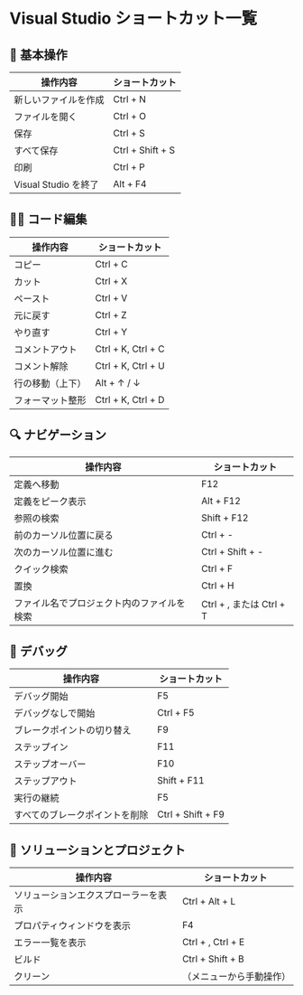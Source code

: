 # Visual Studio ショートカット一覧

## 🧭 基本操作

| 操作内容             | ショートカット   |
| -------------------- | ---------------- |
| 新しいファイルを作成 | Ctrl + N         |
| ファイルを開く       | Ctrl + O         |
| 保存                 | Ctrl + S         |
| すべて保存           | Ctrl + Shift + S |
| 印刷                 | Ctrl + P         |
| Visual Studio を終了 | Alt + F4         |

## 🧑‍💻 コード編集

| 操作内容         | ショートカット     |
| ---------------- | ------------------ |
| コピー           | Ctrl + C           |
| カット           | Ctrl + X           |
| ペースト         | Ctrl + V           |
| 元に戻す         | Ctrl + Z           |
| やり直す         | Ctrl + Y           |
| コメントアウト   | Ctrl + K, Ctrl + C |
| コメント解除     | Ctrl + K, Ctrl + U |
| 行の移動（上下） | Alt + ↑ / ↓        |
| フォーマット整形 | Ctrl + K, Ctrl + D |

## 🔍 ナビゲーション

| 操作内容                                   | ショートカット           |
| ------------------------------------------ | ------------------------ |
| 定義へ移動                                 | F12                      |
| 定義をピーク表示                           | Alt + F12                |
| 参照の検索                                 | Shift + F12              |
| 前のカーソル位置に戻る                     | Ctrl + -                 |
| 次のカーソル位置に進む                     | Ctrl + Shift + -         |
| クイック検索                               | Ctrl + F                 |
| 置換                                       | Ctrl + H                 |
| ファイル名でプロジェクト内のファイルを検索 | Ctrl + , または Ctrl + T |

## 🧪 デバッグ

| 操作内容                       | ショートカット    |
| ------------------------------ | ----------------- |
| デバッグ開始                   | F5                |
| デバッグなしで開始             | Ctrl + F5         |
| ブレークポイントの切り替え     | F9                |
| ステップイン                   | F11               |
| ステップオーバー               | F10               |
| ステップアウト                 | Shift + F11       |
| 実行の継続                     | F5                |
| すべてのブレークポイントを削除 | Ctrl + Shift + F9 |

## 🧰 ソリューションとプロジェクト

| 操作内容                             | ショートカット           |
| ------------------------------------ | ------------------------ |
| ソリューションエクスプローラーを表示 | Ctrl + Alt + L           |
| プロパティウィンドウを表示           | F4                       |
| エラー一覧を表示                     | Ctrl + \, Ctrl + E       |
| ビルド                               | Ctrl + Shift + B         |
| クリーン                             | （メニューから手動操作） |
